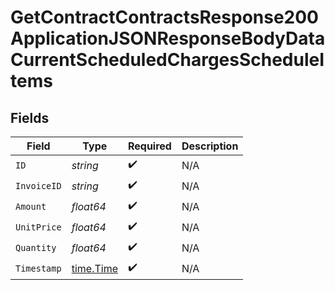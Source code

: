 # GetContractContractsResponse200ApplicationJSONResponseBodyDataCurrentScheduledChargesScheduleItems


## Fields

| Field                                     | Type                                      | Required                                  | Description                               |
| ----------------------------------------- | ----------------------------------------- | ----------------------------------------- | ----------------------------------------- |
| `ID`                                      | *string*                                  | :heavy_check_mark:                        | N/A                                       |
| `InvoiceID`                               | *string*                                  | :heavy_check_mark:                        | N/A                                       |
| `Amount`                                  | *float64*                                 | :heavy_check_mark:                        | N/A                                       |
| `UnitPrice`                               | *float64*                                 | :heavy_check_mark:                        | N/A                                       |
| `Quantity`                                | *float64*                                 | :heavy_check_mark:                        | N/A                                       |
| `Timestamp`                               | [time.Time](https://pkg.go.dev/time#Time) | :heavy_check_mark:                        | N/A                                       |
